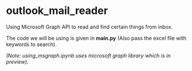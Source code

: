 # outlook_mail_reader
Using Microsoft Graph API to read and find certain things from inbox.

The code we will be using is given in **main.py** (Also pass the excel file with keywords to search).  

*(Note: using_msgraph.ipynb uses microsoft graph library which is in preview).*
